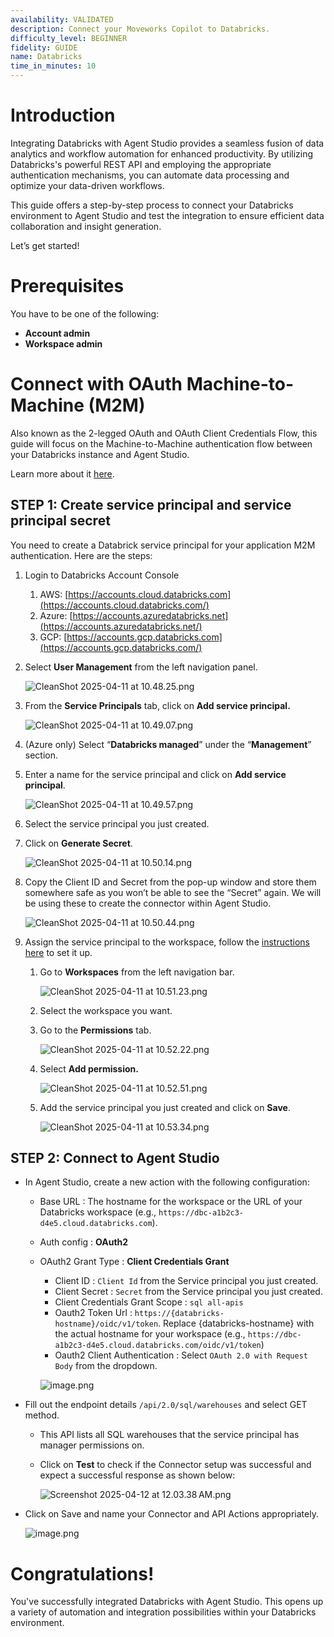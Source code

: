 ```yaml
---
availability: VALIDATED
description: Connect your Moveworks Copilot to Databricks.
difficulty_level: BEGINNER
fidelity: GUIDE
name: Databricks
time_in_minutes: 10
---
```


# Introduction

Integrating Databricks with Agent Studio provides a seamless fusion of data analytics and workflow automation for enhanced productivity. By utilizing Databricks's powerful REST API and employing the appropriate authentication mechanisms, you can automate data processing and optimize your data-driven workflows. 

This guide offers a step-by-step process to connect your Databricks environment to Agent Studio and test the integration to ensure efficient data collaboration and insight generation.

Let’s get started!

# **Prerequisites**

You have to be one of the following: 

- **Account admin**
- **Workspace admin**

# **Connect with OAuth Machine-to-Machine (M2M)**

Also known as the 2-legged OAuth and OAuth Client Credentials Flow, this guide will focus on the Machine-to-Machine authentication flow between your Databricks instance and Agent Studio.

Learn more about it [here](https://docs.databricks.com/aws/en/dev-tools/auth/oauth-m2m).

## STEP 1: Create service principal and service principal secret

You need to create a Databrick service principal for your application M2M authentication. Here are
the steps:

1. Login to Databricks Account Console
    1. AWS: [https://accounts.cloud.databricks.com](https://accounts.cloud.databricks.com/)
    2. Azure: [https://accounts.azuredatabricks.net](https://accounts.azuredatabricks.net/)
    3. GCP: [https://accounts.gcp.databricks.com](https://accounts.gcp.databricks.com/)
2. Select **User Management** from the left navigation panel.
    
    ![CleanShot 2025-04-11 at 10.48.25.png](Databricks%2010e588d8909f8029a3aed9045f2ea423/CleanShot_2025-04-11_at_10.48.25.png)
    
3. From the **Service Principals** tab, click on **Add service principal.**
    
    ![CleanShot 2025-04-11 at 10.49.07.png](Databricks%2010e588d8909f8029a3aed9045f2ea423/CleanShot_2025-04-11_at_10.49.07.png)
    
4. (Azure only) Select “**Databricks managed**” under the “**Management**” section.
5. Enter a name for the service principal and click on **Add service principal**.
    
    ![CleanShot 2025-04-11 at 10.49.57.png](Databricks%2010e588d8909f8029a3aed9045f2ea423/CleanShot_2025-04-11_at_10.49.57.png)
    
6. Select the service principal you just created.
7. Click on **Generate Secret**.
    
    ![CleanShot 2025-04-11 at 10.50.14.png](Databricks%2010e588d8909f8029a3aed9045f2ea423/CleanShot_2025-04-11_at_10.50.14.png)
    
8. Copy the Client ID and Secret from the pop-up window and store them somewhere safe as you
won’t be able to see the “Secret” again. We will be using these to create the connector within Agent Studio.
    
    ![CleanShot 2025-04-11 at 10.50.44.png](Databricks%2010e588d8909f8029a3aed9045f2ea423/CleanShot_2025-04-11_at_10.50.44.png)
    
9. Assign the service principal to the workspace, follow the [instructions here](https://docs.databricks.com/en/admin/users-groups/service-principals.html#assign-a-service-principal-to-a-workspace-using-the-account-console) to set it up.
    1. Go to **Workspaces** from the left navigation bar.
        
        ![CleanShot 2025-04-11 at 10.51.23.png](Databricks%2010e588d8909f8029a3aed9045f2ea423/CleanShot_2025-04-11_at_10.51.23.png)
        
    2. Select the workspace you want.
    3. Go to the **Permissions** tab.
        
        ![CleanShot 2025-04-11 at 10.52.22.png](Databricks%2010e588d8909f8029a3aed9045f2ea423/CleanShot_2025-04-11_at_10.52.22.png)
        
    4. Select **Add permission.**
        
        ![CleanShot 2025-04-11 at 10.52.51.png](Databricks%2010e588d8909f8029a3aed9045f2ea423/CleanShot_2025-04-11_at_10.52.51.png)
        
    5. Add the service principal you just created and click on **Save**.
        
        ![CleanShot 2025-04-11 at 10.53.34.png](Databricks%2010e588d8909f8029a3aed9045f2ea423/CleanShot_2025-04-11_at_10.53.34.png)
        
    

 

## STEP 2: Connect to Agent Studio

- In Agent Studio, create a new action with the following configuration:
    - Base URL : The hostname for the workspace or the URL of your
    Databricks workspace (e.g., `https://dbc-a1b2c3-d4e5.cloud.databricks.com`).
    - Auth config : **OAuth2**
    - OAuth2 Grant Type : **Client Credentials Grant**
        - Client ID : `Client Id` from the Service principal you just created.
        - Client Secret : `Secret` from the Service principal you just created.
        - Client Credentials Grant Scope : `sql all-apis`
        - Oauth2 Token Url : `https://{databricks-hostname}/oidc/v1/token`. Replace {databricks-hostname} with the actual hostname for your workspace (e.g., `https://dbc-a1b2c3-d4e5.cloud.databricks.com/oidc/v1/token`)
        - Oauth2 Client Authentication : Select `OAuth 2.0 with Request Body` from the dropdown.
        
        ![image.png](Databricks%2010e588d8909f8029a3aed9045f2ea423/image.png)
        
- Fill out the endpoint details `/api/2.0/sql/warehouses`  and select GET method.
    - This API lists all SQL warehouses that the service principal has manager permissions on.
    - Click on **Test** to check if the Connector setup was successful and expect a successful response as shown below:
        
        ![Screenshot 2025-04-12 at 12.03.38 AM.png](Databricks%2010e588d8909f8029a3aed9045f2ea423/Screenshot_2025-04-12_at_12.03.38_AM.png)
        
- Click on Save and name your Connector and API Actions appropriately.
    
    ![image.png](Databricks%2010e588d8909f8029a3aed9045f2ea423/image%201.png)
    

# Congratulations!

You've successfully integrated Databricks with Agent Studio. This opens up a variety of automation and integration possibilities within your Databricks environment.
